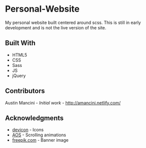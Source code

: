 # Personal-Website
My personal website built centered around scss. This is still in early development and is not the live version of the site.

## Built With
*	HTML5
*	CSS
*	Sass
*	JS
* jQuery

## Contributors
Austin Mancini - *Initial work* - http://amancini.netlify.com/

## Acknowledgments
* [devicon](https://github.com/konpa/devicon/) - Icons
* [AOS](https://github.com/michalsnik/aos) - Scrolling animations
* [freepik.com](https://www.freepik.com/free-photos-vectors/background) - Banner image
